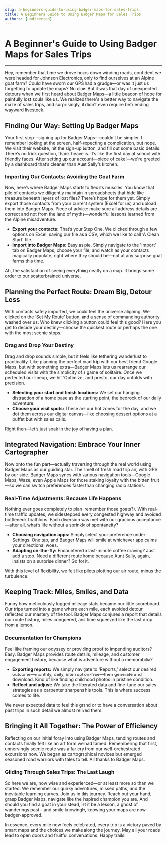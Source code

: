 ```yaml
---
slug: a-beginners-guide-to-using-badger-maps-for-sales-trips
title: A Beginners Guide to Using Badger Maps for Sales Trips
authors: [undirected]
---
```



# A Beginner's Guide to Using Badger Maps for Sales Trips

---

Hey, remember that time we drove hours down winding roads, confident we were headed for Johnson Electronics, only to find ourselves at an Alpine goat farm? Could have sworn our GPS had a grudge—or was it just us forgetting to update the maps? No clue. But it was that day of unexpected detours when we first heard about Badger Maps—a little beacon of hope for painfully lost souls like us. We realized there's a better way to navigate the maze of sales trips, and surprisingly, it didn’t even require befriending wayward livestock.

## Finding Our Way: Setting Up Badger Maps

Your first step—signing up for Badger Maps—couldn’t be simpler. I remember looking at the screen, half-expecting a complication, but nope. We visit their website, hit the sign-up button, and fill out some basic details. There’s no trick question, thank heavens. It’s like the first day at school with friendly faces. After setting up our account—piece of cake!—we're greeted by a dashboard that’s cleaner than Aunt Sally’s kitchen. 

### Importing Our Contacts: Avoiding the Goat Farm 

Now, here’s where Badger Maps starts to flex its muscles. You know that pile of contacts we diligently maintain in spreadsheets that hide like treasure beneath layers of lost files? There’s hope for them yet. Simply export those contacts from your current system (Excel for us) and upload them into Badger Maps. Piece of advice: make sure all address details are correct and not from the land of myths—wonderful lessons learned from the Alpine misadventure.

- **Export your contacts:** That’s your Step One. We clicked through a few options on Excel, saving our file as a CSV, which we like to call ‘A Clean Start’ file.
- **Import into Badger Maps:** Easy as pie. Simply navigate to the 'Import' tab on Badger Maps, choose your file, and watch as your contacts magically populate, right where they should be—not at any surprise goat farms this time.

Ah, the satisfaction of seeing everything neatly on a map. It brings some order to our scatterbrained universe.

## Planning the Perfect Route: Dream Big, Detour Less

With contacts safely imported, we could feel the universe aligning. We clicked on the ‘Set My Route’ button, and a sense of commanding authority washed over us. Who knew clicking a button could feel this good? Here you get to decide your destiny—choose the quickest route or perhaps the one with the most scenic stops. 

### Drag and Drop Your Destiny

Drag and drop sounds simple, but it feels like tethering wanderlust to practicality. Like planning the perfect road trip with our best friend Google Maps, but with something extra—Badger Maps lets us rearrange our scheduled visits with the simplicity of a game of solitaire. Once we perfected our lineup, we hit ‘Optimize,’ and presto, our day unfolds with precision.

- **Selecting your start and finish locations:** We set our hanging distraction of a home base as the starting point, the bedrock of our daily adventure.
- **Choose your visit spots:** These are our hot zones for the day, and we dot them across our digital canvas—like choosing dessert options at a buffet but with sales calls.

Right then—let’s just soak in the joy of having a plan.

## Integrated Navigation: Embrace Your Inner Cartographer

Now onto the fun part—actually traversing through the real world using Badger Maps as our guiding star. The smell of fresh road trip air, with GPS by our side. Badger Maps syncs with various navigation tools—Google Maps, Waze, even Apple Maps for those staking loyalty with the bitten fruit—so we can switch preferences faster than changing radio stations.

### Real-Time Adjustments: Because Life Happens

Nothing ever goes completely to plan (remember those goats?). With real-time traffic updates, we sidestepped every congested highway and avoided bottleneck triathlons. Each diversion was met with our gracious acceptance—after all, what’s life without a sprinkle of spontaneity? 

- **Choosing navigation apps:** Simply select your preference under Settings. One tap, and Badger Maps will smile at whichever app calms your directional woes.
- **Adapting on-the-fly:** Encountered a last-minute coffee craving? Just add a stop. Need a different route home because Aunt Sally, again, insists on a surprise dinner? Go for it. 

With this level of flexibility, we felt like pilots plotting our air route, minus the turbulence.

## Keeping Track: Miles, Smiles, and Data

Funny how meticulously logged mileage stats became our little scoreboard. Our trips turned into a game where each mile, each avoided detour reflected our mastery of the tool. Badger Maps conjures a report that details our route history, miles conquered, and time squeezed like the last drop from a lemon.

### Documentation for Champions

Feel like framing our odyssey or providing proof to impending auditors? Easy. Badger Maps provides route details, mileage, and customer engagement history, because what is adventure without a memorabilia? 

- **Exporting reports:** We simply navigate to ‘Reports,’ select our desired outcome—monthly, daily, interruption-free—then generate and download. Kind of like finding childhood photos in pristine condition.
- **Reflect and adjust:** We take the liberated data and fine-tune our sales strategies as a carpenter sharpens his tools. This is where success comes to life.

We never expected data to feel this grand or to have a conversation about past trips in such detail we almost relived them.

## Bringing it All Together: The Power of Efficiency

Reflecting on our initial foray into using Badger Maps, tending routes and contacts finally felt like an art form we had tamed. Remembering that first, unnervingly scenic route was a far cry from our well-orchestrated excursions now. We began as cartographical novices but emerged seasoned road warriors with tales to tell. All thanks to Badger Maps.

### Gliding Through Sales Trips: The Last Laugh

So here we are, now wise and experienced—or at least more so than we started. We remember our quirky adventures, missed paths, and the inevitable learning curves. Join us in this journey. Reach out your hand, grasp Badger Maps, navigate like the inspired champion you are. And should you find a goat in your stead, let it be a lesson, a ghost of wanderings past—and smile knowingly, knowing your maps are now badger-approved.

In essence, every mile now feels celebrated, every trip is a victory paved by smart maps and the choices we make along the journey. May all your roads lead to open doors and fruitful conversations. Happy trails!